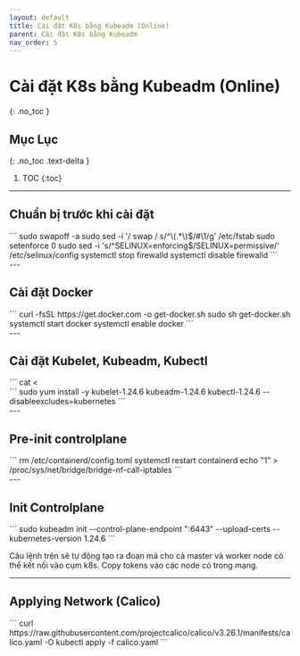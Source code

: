 ```yaml
---
layout: default
title: Cài đặt K8s bằng Kubeadm (Online)
parent: Cài đặt K8s bằng Kubeadm
nav_order: 5
---
```

# Cài đặt K8s bằng Kubeadm (Online)
{: .no_toc }

## Mục Lục
{: .no_toc .text-delta }

1. TOC
{:toc}

---
## Chuẩn bị trước khi cài đặt
<div class="code-example" markdown="1">
```
sudo swapoff -a 
sudo sed -i '/ swap / s/^\(.*\)$/#\1/g' /etc/fstab
sudo setenforce 0
sudo sed -i 's/^SELINUX=enforcing$/SELINUX=permissive/' /etc/selinux/config
systemctl stop firewalld
systemctl disable firewalld
```
</div>
---

## Cài đặt Docker
<div class="code-example" markdown="1">
```
curl -fsSL https://get.docker.com -o get-docker.sh
sudo sh get-docker.sh
systemctl start docker
systemctl enable docker
```
</div>
---

## Cài đặt Kubelet, Kubeadm, Kubectl
<div class="code-example" markdown="1">
```
cat <<EOF | sudo tee /etc/yum.repos.d/kubernetes.repo
[kubernetes]
name=Kubernetes
baseurl=https://packages.cloud.google.com/yum/repos/kubernetes-el7-\$basearch
enabled=1
gpgcheck=1
repo_gpgcheck=1
gpgkey=https://packages.cloud.google.com/yum/doc/yum-key.gpg https://packages.cloud.google.com/yum/doc/rpm-package-key.gpg
exclude=kubelet kubeadm kubectl
EOF
```
</div>
<div class="code-example" markdown="1">
```
sudo yum install -y kubelet-1.24.6 kubeadm-1.24.6 kubectl-1.24.6 --disableexcludes=kubernetes
```
</div>
---

## Pre-init controlplane
<div class="code-example" markdown="1">
```
rm /etc/containerd/config.toml
systemctl restart containerd
echo "1" > /proc/sys/net/bridge/bridge-nf-call-iptables
```
</div>
---

## Init Controlplane
<div class="code-example" markdown="1">
```
sudo kubeadm init --control-plane-endpoint "<mgmt-ip>:6443" --upload-certs --kubernetes-version 1.24.6
```
</div>

Câu lệnh trên sẽ tự động tạo ra đoạn mã cho cả master và worker node có thể kết nối vào cụm k8s. Copy tokens vào các node có trong mạng.

---

## Applying Network (Calico)
<div class="code-example" markdown="1">
```
curl https://raw.githubusercontent.com/projectcalico/calico/v3.26.1/manifests/calico.yaml -O
kubectl apply -f calico.yaml
```
</div>